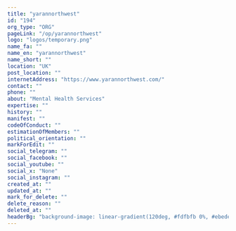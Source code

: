 ```yaml
---
title: "yarannorthwest"
id: "194"
org_type: "ORG"
pageLink: "/op/yarannorthwest"
logo: "logos/temporary.png"
name_fa: ""
name_en: "yarannorthwest"
name_short: ""
location: "UK"
post_location: ""
internetAddress: "https://www.yarannorthwest.com/"
contact: ""
phone: ""
about: "Mental Health Services"
expertise: ""
history: ""
manifest: ""
codeOfConduct: ""
estimationOfMembers: ""
political_orientation: ""
markForEdit: ""
social_telegram: ""
social_facebook: ""
social_youtube: ""
social_x: "None"
social_instagram: ""
created_at: ""
updated_at: ""
mark_for_delete: ""
delete_reason: ""
deleted_at: ""
headerBg: "background-image: linear-gradient(120deg, #fdfbfb 0%, #ebedee 100%);"
---
```


